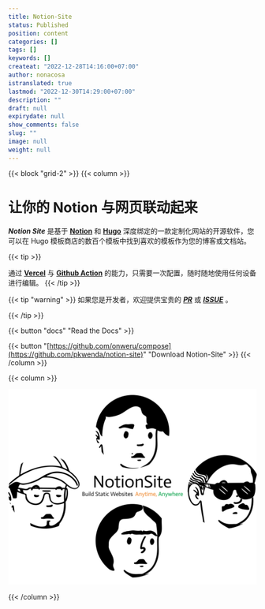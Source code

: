 ```yaml
---
title: Notion-Site
status: Published
position: content
categories: []
tags: []
keywords: []
createat: "2022-12-28T14:16:00+07:00"
author: nonacosa
istranslated: true
lastmod: "2022-12-30T14:29:00+07:00"
description: ""
draft: null
expirydate: null
show_comments: false
slug: ""
image: null
weight: null
---
```

{{< block "grid-2" >}}
{{< column >}}

# 让你的 Notion 与网页联动起来
 ***Notion Site*** 是基于 **[Notion](https://www.notion.so/)** 和 **[Hugo](https://gohugo.io/)** 深度绑定的一款定制化网站的开源软件，您可以在 Hugo 模板商店的数百个模板中找到喜欢的模板作为您的博客或文档站。

<!--more-->{{< tip >}}
通过 **[Vercel](https://vercel.com/)** 与 **[Github Action](https://docs.github.com/en/actions)** 的能力，只需要一次配置，随时随地使用任何设备进行编辑。
{{< /tip >}}

{{< tip "warning" >}}
如果您是开发者，欢迎提供宝贵的 ***[PR](https://github.com/pkwenda/notion-site/pulls)*** 或 ***[ISSUE](https://github.com/pkwenda/notion-site/issues)*** 。

{{< /tip >}}


{{< button "docs" "Read the Docs" >}}

{{< button "[https://github.com/onweru/compose](https://github.com/pkwenda/notion-site)" "Download Notion-Site" >}}
{{< /column >}}

{{< column >}}

![](media/s3.us-west-2.amazonaws.com_ec7ebeb5-f938-4ca7-b332-96b82a450bb7.png)

{{< /column >}}



